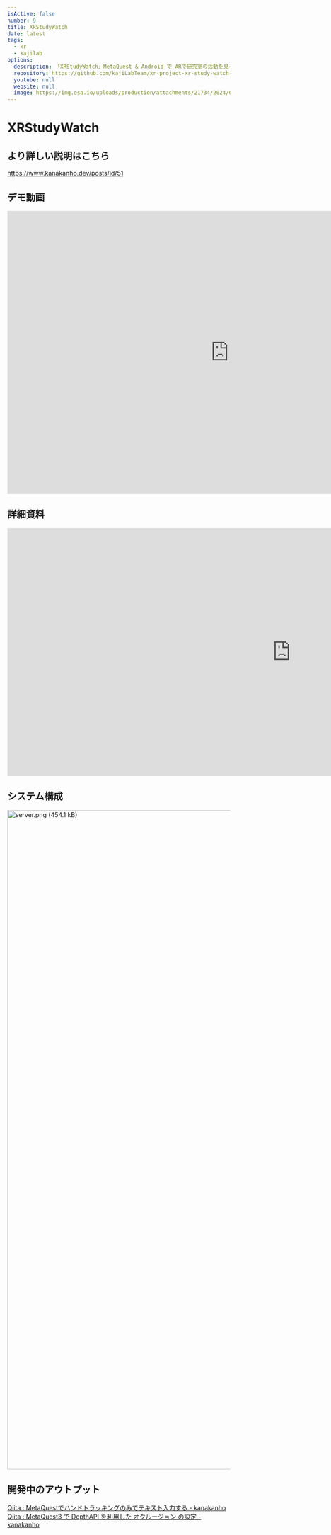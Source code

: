 ```yaml
---
isActive: false
number: 9
title: XRStudyWatch
date: latest
tags:
  - xr
  - kajilab
options:
  description: 「XRStudyWatch」MetaQuest & Android で ARで研究室の活動を見るアプリの説明です
  repository: https://github.com/kajiLabTeam/xr-project-xr-study-watch-metaquest
  youtube: null
  website: null
  image: https://img.esa.io/uploads/production/attachments/21734/2024/09/14/148413/082f2954-39aa-42a9-986e-362d819bfade.png
---
```



<!--more-->

# XRStudyWatch
## より詳しい説明はこちら

https://www.kanakanho.dev/posts/id/51

## デモ動画
<iframe width="1000" height="640" src="https://www.youtube.com/embed/6viKnB63KqA" title="XRStudyWatchアプリデモ（説明あり）" frameborder="0" allow="accelerometer; autoplay; clipboard-write; encrypted-media; gyroscope; picture-in-picture; web-share" referrerpolicy="strict-origin-when-cross-origin" allowfullscreen></iframe>

## 詳細資料
<iframe src="https://onedrive.live.com/embed?resid=E0A6431DF04167DF%213388&authkey=!ACs4DSZg_vnbCf8&em=2" width="1280" height="560" frameborder="0" scrolling="no"></iframe>

## システム構成
<img width="1490" alt="server.png (454.1 kB)" src="https://img.esa.io/uploads/production/attachments/21734/2024/09/14/148413/c428b4f8-de87-4247-9874-266eb1670634.png">

## 開発中のアウトプット
[Qiita : MetaQuestでハンドトラッキングのみでテキスト入力する - kanakanho](https://qiita.com/kanakanho/items/b0c68bb1b81c9e95624d)
[Qiita : MetaQuest3 で DepthAPI を利用した オクルージョン の設定 - kanakanho](https://qiita.com/kanakanho/items/94285233f3848fc41f83)

